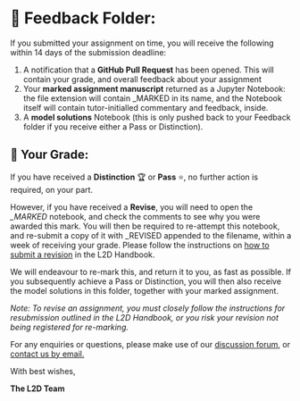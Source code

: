 # :file_folder: Feedback Folder:

If you submitted your assignment on time, you will receive the following within 14 days of the submission deadline: 

1. A notification that a **GitHub Pull Request** has been opened. This will contain your grade, and overall feedback about your assignment
2. Your **marked assignment manuscript** returned as a Jupyter Notebook: the file extension will contain _MARKED in its name, and the Notebook itself will contain tutor-initialled commentary and feedback, inside.
3. A **model solutions** Notebook (this is only pushed back to your Feedback folder if you receive either a Pass or Distinction).

## :lock_with_ink_pen: Your Grade:

If you have received a **Distinction** :trophy: or **Pass** :star:, no further action is required, on your part. 

However, if you have received a **Revise**, you will need to open the *_MARKED* notebook, and check the comments to see why you were awarded this mark. You will then be required to re-attempt this notebook, and re-submit a copy of it with _REVISED appended to the filename, within a week of receiving your grade. Please follow the instructions on [how to submit a revision](https://learntodiscover.github.io/L2D-Handbook/section8.html#revising-an-assignment) in the L2D Handbook. 

We will endeavour to re-mark this, and return it to you, as fast as possible. If you subsequently achieve a Pass or Distinction, you will then also receive the model solutions in this folder, together with your marked assignment.

*Note: To revise an assignment, you must closely follow the instructions for resubmission outlined in the L2D Handbook, or you risk your revision not being registered for re-marking.*

For any enquiries or questions, please make use of our [discussion forum](https://github.com/orgs/L2D-July2024-Part-I/discussions), or [contact us by email.](mailto:admin@learntodiscover.ai)

With best wishes,

**The L2D Team**

